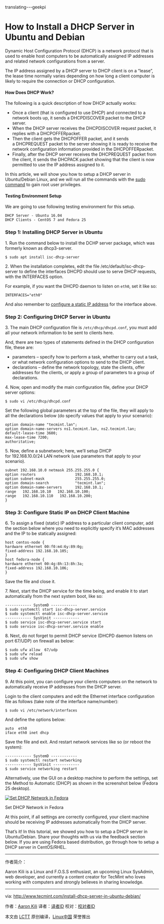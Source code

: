translating---geekpi

How to Install a DHCP Server in Ubuntu and Debian
============================================================

Dynamic Host Configuration Protocol (DHCP) is a network protocol that is used to enable host computers to be automatically assigned IP addresses and related network configurations from a server.

The IP address assigned by a DHCP server to DHCP client is on a “lease”, the lease time normally varies depending on how long a client computer is likely to require the connection or DHCP configuration.

#### How Does DHCP Work?

The following is a quick description of how DHCP actually works:

*   Once a client (that is configured to use DHCP) and connected to a network boots up, it sends a DHCPDISCOVER packet to the DHCP server.
*   When the DHCP server receives the DHCPDISCOVER request packet, it replies with a DHCPOFFERpacket.
*   Then the client gets the DHCPOFFER packet, and it sends a DHCPREQUEST packet to the server showing it is ready to receive the network configuration information provided in the DHCPOFFERpacket.
*   Finally, after the DHCP server receives the DHCPREQUEST packet from the client, it sends the DHCPACK packet showing that the client is now permitted to use the IP address assigned to it.

In this article, we will show you how to setup a DHCP server in Ubuntu/Debian Linux, and we will run all the commands with the [sudo command][1] to gain root user privileges.

#### Testing Environment Setup

We are going to use following testing environment for this setup.

```
DHCP Server - Ubuntu 16.04 
DHCP Clients - CentOS 7 and Fedora 25
```

### Step 1: Installing DHCP Server in Ubuntu

1. Run the command below to install the DCHP server package, which was formerly known as dhcp3-server.

```
$ sudo apt install isc-dhcp-server
```

2. When the installation completes, edit the file /etc/default/isc-dhcp-server to define the interfaces DHCPD should use to serve DHCP requests, with the INTERFACES option.

For example, if you want the DHCPD daemon to listen on `eth0`, set it like so:

```
INTERFACES="eth0"
```

And also remember to [configure a static IP address][2] for the interface above.

### Step 2: Configuring DHCP Server in Ubuntu

3. The main DHCP configuration file is `/etc/dhcp/dhcpd.conf`, you must add all your network information to be sent to clients here.

And, there are two types of statements defined in the DHCP configuration file, these are:

*   parameters – specify how to perform a task, whether to carry out a task, or what network configuration options to send to the DHCP client.
*   declarations – define the network topology, state the clients, offer addresses for the clients, or apply a group of parameters to a group of declarations.

4. Now, open and modify the main configuration file, define your DHCP server options:

```
$ sudo vi /etc/dhcp/dhcpd.conf 
```

Set the following global parameters at the top of the file, they will apply to all the declarations below (do specify values that apply to your scenario):

```
option domain-name "tecmint.lan";
option domain-name-servers ns1.tecmint.lan, ns2.tecmint.lan;
default-lease-time 3600; 
max-lease-time 7200;
authoritative;
```

5. Now, define a subnetwork; here, we’ll setup DHCP for 192.168.10.0/24 LAN network (use parameters that apply to your scenario).

```
subnet 192.168.10.0 netmask 255.255.255.0 {
option routers                  192.168.10.1;
option subnet-mask              255.255.255.0;
option domain-search            "tecmint.lan";
option domain-name-servers      192.168.10.1;
range   192.168.10.10   192.168.10.100;
range   192.168.10.110   192.168.10.200;
}
```

### Step 3: Configure Static IP on DHCP Client Machine

6. To assign a fixed (static) IP address to a particular client computer, add the section below where you need to explicitly specify it’s MAC addresses and the IP to be statically assigned:

```
host centos-node {
hardware ethernet 00:f0:m4:6y:89:0g;
fixed-address 192.168.10.105;
}
host fedora-node {
hardware ethernet 00:4g:8h:13:8h:3a;
fixed-address 192.168.10.106;
}
```

Save the file and close it.

7. Next, start the DHCP service for the time being, and enable it to start automatically from the next system boot, like so:

```
------------ SystemD ------------ 
$ sudo systemctl start isc-dhcp-server.service
$ sudo systemctl enable isc-dhcp-server.service
------------ SysVinit ------------ 
$ sudo service isc-dhcp-server.service start
$ sudo service isc-dhcp-server.service enable
```

8. Next, do not forget to permit DHCP service (DHCPD daemon listens on port 67/UDP) on firewall as below:

```
$ sudo ufw allow  67/udp
$ sudo ufw reload
$ sudo ufw show
```

### Step 4: Configuring DHCP Client Machines

9. At this point, you can configure your clients computers on the network to automatically receive IP addresses from the DHCP server.

Login to the client computers and edit the Ethernet interface configuration file as follows (take note of the interface name/number):

```
$ sudo vi /etc/network/interfaces
```

And define the options below:

```
auto  eth0
iface eth0 inet dhcp
```

Save the file and exit. And restart network services like so (or reboot the system):

```
------------ SystemD ------------ 
$ sudo systemctl restart networking
------------ SysVinit ------------ 
$ sudo service networking restart
```

Alternatively, use the GUI on a desktop machine to perform the settings, set the Method to Automatic (DHCP) as shown in the screenshot below (Fedora 25 desktop).

[
 ![Set DHCP Network in Fedora](http://www.tecmint.com/wp-content/uploads/2017/03/Set-DHCP-Network-in-Fedora.png) 
][3]

Set DHCP Network in Fedora

At this point, if all settings are correctly configured, your client machine should be receiving IP addresses automatically from the DHCP server.

That’s it! In this tutorial, we showed you how to setup a DHCP server in Ubuntu/Debian. Share your thoughts with us via the feedback section below. If you are using Fedora based distribution, go through how to setup a DHCP server in CentOS/RHEL.

--------------------------------------------------------------------------------
作者简介：

Aaron Kili is a Linux and F.O.S.S enthusiast, an upcoming Linux SysAdmin, web developer, and currently a content creator for TecMint who loves working with computers and strongly believes in sharing knowledge.

--------------------------------------------------------------------------------

via: http://www.tecmint.com/install-dhcp-server-in-ubuntu-debian/

作者：[Aaron Kili][a]
译者：[译者ID](https://github.com/译者ID)
校对：[校对者ID](https://github.com/校对者ID)

本文由 [LCTT](https://github.com/LCTT/TranslateProject) 原创编译，[Linux中国](https://linux.cn/) 荣誉推出

[a]:http://www.tecmint.com/author/aaronkili/
[1]:http://www.tecmint.com/sudoers-configurations-for-setting-sudo-in-linux/
[2]:http://www.tecmint.com/set-add-static-ip-address-in-linux/
[3]:http://www.tecmint.com/wp-content/uploads/2017/03/Set-DHCP-Network-in-Fedora.png
[4]:http://www.tecmint.com/author/aaronkili/
[5]:http://www.tecmint.com/10-useful-free-linux-ebooks-for-newbies-and-administrators/
[6]:http://www.tecmint.com/free-linux-shell-scripting-books/
